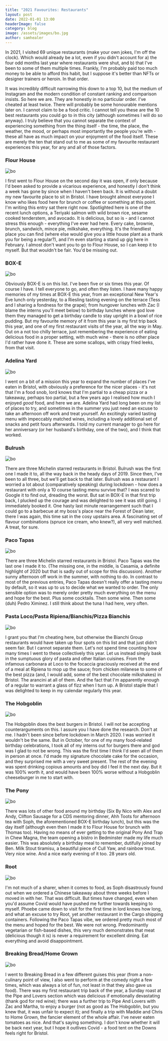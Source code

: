 ```yaml
---
title: "2021 Favourites: Restaurants"
layout: post
date: 2022-01-01 13:00
headerImage: false
category: blog
image: /assets/images/bo.jpg
author: samhealer
---
```


In 2021, I visited 69 unique restaurants (make your own jokes, I'm off the clock). Which would already be a lot, even if you didn't account for a) the four odd months last year where restaurants were shut, and b) that I've been to some of them multiple times. Frankly, I'm probably paid too much money to be able to afford this habit, but I suppose it's better than NFTs or designer trainers or heroin. In that order.

It was incredibly difficult narrowing this down to a top 10, but the medium of Instagram and the modern condition of constant ranking and comparison insists. So here we are. They are honestly in no particular order. I've cheated at least twice. There will probably be some honourable mentions later on. I cannot claim to be a food critic. I cannot tell you these are the 10 best restaurants you could go to in this city (although sometimes I will do so anyway). I truly believe that you cannot separate the context of experiencing something from the thing itself - the time, the place, the weather, the mood, or perhaps most importantly the people you're with - these all have as much impact on your enjoyment of the food itself. These are merely the ten that stand out to me as some of my favourite restaurant experiences this year, for any and all of those factors. 

### Flour House

![bo](/assets/images/bo.jpg)

I first went to Flour House on the second day it was open, if only because I'd been asked to provide a vicarious experience, and honestly I don't think a week has gone by since when I haven't been back. It is without a doubt my new favourite place to sit in Bristol. I have brought almost everyone I know who likes food here for brunch or coffee or something at this point. I'm writing this entry sat there right now. Spotlighted here is one of the recent lunch options, a Teriyaki salmon with wild brown rice, sesame cooked tenderstem, and avocado. It is delicious, but so is - and I cannot stress this enough - everything I've ever had here. Every cake, brownie, brunch, sandwich, mince pie, milkshake, everything. It's the friendliest place you can find (where else would give you a little house plant as a thank you for being a regular?), and I'm even starting a stand up gig here in February. I almost don't want you to go to Flour House, so I can keep it to myself. But that wouldn't be fair. You'd be missing out.

### BOX-E

![bo](/assets/images/bo.jpg)

Obviously BOX-E is on this list. I've been five or six times this year. Of course I have. I tell everyone to go, and often they listen. I have many happy memories of my times at BOX-E this year, from an exceptional New Year's Eve lunch only yesterday, to a Riesling tasting evening on the terrace (Tess and I sharing a fondness for the grape); from hungover lunches with Zac (I blame the interns you'll meet below) to birthday lunches where god love them they managed to get a birthday candle to stay upright in a bowl of rice pudding. But my favourite memory of it from this year is my first trip back this year, and one of my first restaurant visits of the year, all the way in May. Out on a not too chilly terrace, just remembering the experience of eating delicious food in a proper setting, with much wine - there is no other place I'd rather have done it. These are some scallops, with crispy fried leeks, from that visit.

### Adelina Yard

![bo](/assets/images/bo.jpg)

I went on a bit of a mission this year to expand the number of places I've eaten in Bristol, with obviously a preference for the nicer places - it's not that I'm a food snob, lord knows that I'm partial to a cheap pizza or a takeaway, perhaps too partial, but a few years ago I realised how much I enjoyed *good* food, and here we are. Adelina Yard had long been on my list of places to try, and sometimes in the summer you just need an excuse to take an afternoon off work and treat yourself. An excitingly varied tasting menu with impeccably matched wines, including a lovely additional set of snacks and petit fours afterwards. I told my current manager to go here for her anniversary (or her husband's birthday, one of the two), and I think that worked. 

### Bulrush

![bo](/assets/images/bo.jpg)

There are three Michelin starred restaurants in Bristol. Bulrush was the first one I made it to, all the way back in the heady days of 2019. Since then, I've been to all three, but we'll get back to that later. Bulrush was a restaurant I worried a lot about (comparatively speaking) during lockdown - how does a restaurant with only a 10 course tasting menu survive that? I was scared to Google it to find out, dreading the worst. But sat in BOX-E in that first trip back, I plucked up the courage and was delighted to see it was still going. I immediately booked it. One hasty last minute rearrangement such that I could go to a barbecue at my boss's place near the Forest of Dean later, there I was again, this time sat in the cosy upstairs area. A fascinating set of flavour combinations (spruce ice cream, who knew?), all very well matched. A treat, for sure.

### Paco Tapas

![bo](/assets/images/bo.jpg)

There are three Michelin starred restaurants in Bristol. Paco Tapas was the last one I made it to. (The missing one, in the middle, is Casamia, a definite highlight of 2020 but that is sadly out of scope for this discussion). Another sunny afternoon off work in the summer, with nothing to do. In contrast to most of the previous entries, Paco Tapas doesn't really offer a tasting menu by default, so it was up to us to decide what we wanted to order. The only sensible option was to merely order pretty much everything on the menu and hope for the best. Plus some cocktails. Then some wine. Then some (duh) Pedro Ximinez. I still think about the tuna I had here, very often. 

### Pasta Loco/Pasta Ripiena/Bianchis/Pizza Bianchis

![bo](/assets/images/bo.jpg)

I grant you that I'm cheating here, but otherwise the Bianchi Group restaurants would have taken up four spots on this list and that just didn't seem fair. But I cannot separate them. Let's not spend time counting how many times I went to these collectively this year. Let us instead simply bask in the sumptuous glory of pasta and other Italian cuisines. From the infamous carbonara at Loco to the focaccia graciously received at the end of a meal at Ripiena to mop up the sauce; from chicken milanese to some of the best pizza (and, I would add, some of the best chocolate milkshakes) in Bristol. The arancini at all of them. And the fact that I'm apparently enough of a regular to warrant a glass of fizz when I turn up. A Bristol staple that I was delighted to keep in my calendar regularly this year.

### The Hobgoblin

![bo](/assets/images/bo.jpg)

The Hobgoblin does the best burgers in Bristol. I will not be accepting counterarguments on this. I assure you I have done the research. Don't at me. I hadn't been since before lockdown in March 2020. I was worried it wouldn't be the same. But in October, for one of my many food-related birthday celebrations, I took all of my interns out for burgers there and god was I glad to not be wrong. This was the first time I think I'd seen all of them in person at once. I'd made my signature chocolate cake for the occasion, and they surprised me with a very sweet present. The rest of the evening was spent drinking copious amounts and boy did I feel it the next day. But it was 100% worth it, and would have been 100% worse without a Hobgoblin cheeseburger in me to start with.

### The Pony

![bo](/assets/images/bo.jpg)

There was lots of other food around my birthday (Six By Nico with Alex and Andy, Clifton Sausage for a CDS mentoring dinner, Ahh Toots for afternoon tea with Soph, the aforementioned BOX-E birthday lunch), but this was the day itself (although even then I made it to Flour House for brunch with Thomas too). Having no means of ever getting to the original Pony And Trap in Chew Magna, the team opening a bistro in Bedminster made my life much easier. This was absolutely a birthday meal to remember, dutifully joined by Ben. Milk Stout tiramisu, a beautiful piece of Cull Yaw, and rainbow trout. Very nice wine. And a nice early evening of it too. 28 years old.

### Root

![bo](/assets/images/bo.jpg)

I'm not much of a sharer, when it comes to food, as Soph disastrously found out when we ordered a Chinese takeaway about three weeks before I moved in with her. That was difficult. But times have changed, even when you'd assume Covid would have pushed me further towards keeping to myself. Phoebe came down to visit for the first time in lord knows how long, and what an excuse to try Root, yet another restaurant in the Cargo shipping containers. Following the Paco Tapas vibe, we ordered pretty much most of the menu and hoped for the best. We were not wrong. Predominantly vegetarian or fish-based dishes, this very much demonstrates that meat (delicious though it is) is never a requirement for excellent dining. Eat everything and avoid disappointment.

### Breaking Bread/Home Grown

![bo](/assets/images/bo.jpg)

I went to Breaking Bread in a few different guises this year (from a non-culinary point of view, I also went to perform at the comedy night a few times, which was always a lot of fun, not least in that they also gave us food). There was my first restaurant trip back of the year, a Sunday roast at the Pipe and Lovers section which was delicious if emotionally devastating (thank god for red wine); there was a further trip to Pipe And Lovers with Zac and Martha, to enjoy a burger (not as good as The Hobgoblin, but you knew that, it was unfair to expect it); and finally a trip with Maddie and Chris to Home Grown, the fancier element of the whole affair. I've never eaten tomatoes as nice. And that's saying something. I don't know whether it will be back next year, but I hope it outlives Covid - a food tent on the Downs feels right for Bristol. 